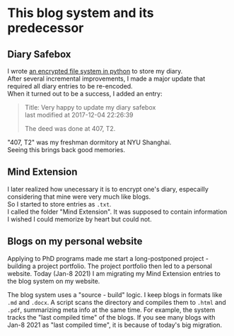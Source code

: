 # This blog system and its predecessor
## Diary Safebox
I wrote [an encrypted file system in python](https://github.com/daniel-chin/python_lib#bookpy) to store my diary.  
After several incremental improvements, I made a major update that required all diary entries to be re-encoded.  
When it turned out to be a success, I added an entry: 
> Title: Very happy to update my diary safebox  
> last modified at 2017-12-04 22:26:39  
>  
> The deed was done at 407, T2.  

"407, T2" was my freshman dormitory at NYU Shanghai.  
Seeing this brings back good memories.  

## Mind Extension
I later realized how unecessary it is to encrypt one's diary, especailly considering that mine were very much like blogs.  
So I started to store entries as `.txt`.  
I called the folder "Mind Extension". It was supposed to contain information I wished I could memorize by heart but could not.  

## Blogs on my personal website
Applying to PhD programs made me start a long-postponed project - building a project portfolio. The project portfolio then led to a personal website. Today (Jan-8 2021) I am migrating my Mind Extension entries to the blog system on my website. 

The blog system uses a "source - build" logic. I keep blogs in formats like `.md` and `.docx`. A script scans the directory and compiles them to `.html` and `.pdf`, summarizing meta info at the same time. For example, the system tracks the "last compiled time" of the blogs. If you see many blogs with Jan-8 2021 as "last compiled time", it is because of today's big migration.  
